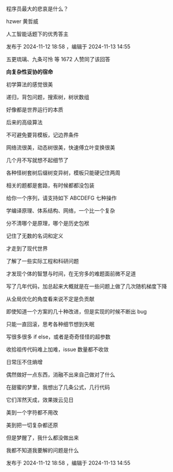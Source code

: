 程序员最大的悲哀是什么？

hzwer 黄哲威

人工智能话题下的优秀答主

发布于 2024-11-12 18:58 ，编辑于 2024-11-13 14:55

五更琉璃、九条可怜 等 1672 人赞同了该回答

**向复杂性妥协的宿命**

初学算法的感觉很美

递归，背包问题，搜索树，树状数组

好像都是世界运行的本质

后来的高级算法

不可避免要背模板，记边界条件

网络流很美，动态树很美，快速傅立叶变换很美

几个月不写就想不起细节了

各种怪树套树后缀树变异树，模板只能硬记住两周

相关的题都是套路，有时候都都没包装

给你一个序列，请支持如下 ABCDEFG 七种操作

学编译原理、体系结构、网络，一个比一个复杂

分不清哪个是原理，哪个是历史包袱

记住了无数的名词和定义

才走到了现代世界

了解了一些实际工程和科研问题

才发现个体的智慧与时间，在无穷多的难题面前微不足道

写了几年代码，加总起来大概就是在一些问题上做了几次随机梯度下降

从全局优化的角度看来说不定是负贡献

即使知道一个方案的几十种改进，但是实现的时候不断出 bug

只能一直回滚，思考各种细节想到失眠

写很多很多 if else，或者是奇奇怪怪的超参数

收拾祖传代码难上加难，issue 数量都不收敛

日常压不住熵增

偶然做好一点东西，消融不出来自己做对了什么

在甜蜜的梦里，我想出了几条公式，几行代码

它们浑然天成，效果拨云见日

美到一个字符都不用改

美到把一切复杂都还原

但是梦醒了，我什么都没做出来

我都不知道我要解的问题是什么

发布于 2024-11-12 18:58 ，编辑于 2024-11-13 14:55
